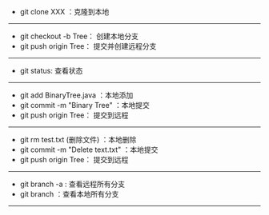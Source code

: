 + git clone XXX ：克隆到本地
-------------------------------------
+ git checkout -b Tree： 创建本地分支
+ git push origin Tree： 提交并创建远程分支
--------------------------------------
+ git status: 查看状态
------------------------------------
+ git add BinaryTree.java ：本地添加
+ git commit -m "Binary Tree" ：本地提交
+ git push origin Tree： 提交到远程
-----------------------------------------
+ git rm test.txt (删除文件) ：本地删除
+ git commit -m "Delete text.txt" ：本地提交
+ git push origin Tree： 提交到远程
---------------------------------------
+ git branch -a : 查看远程所有分支
+ git branch ：查看本地所有分支
-------------------------------------
